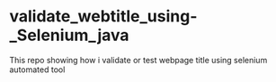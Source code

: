 # validate_webtitle_using-_Selenium_java
This repo showing how i validate or test webpage title using selenium automated tool 
